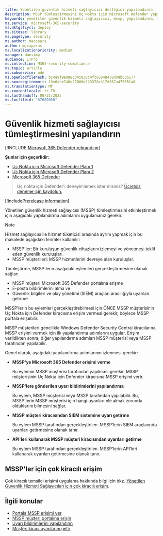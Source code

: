 ```yaml
---
title: Yönetilen güvenlik hizmeti sağlayıcısı desteğini yapılandırma
description: MSSP tümleştirmesini Uç Nokta için Microsoft Defender yapılandırmak için gerekli adımları uygulayın
keywords: yönetilen güvenlik hizmeti sağlayıcısı, mssp, yapılandırma, tümleştirme
ms.service: microsoft-365-security
ms.mktglfcycl: deploy
ms.sitesec: library
ms.pagetype: security
ms.author: macapara
author: mjcaparas
ms.localizationpriority: medium
manager: dansimp
audience: ITPro
ms.collection: M365-security-compliance
ms.topic: article
ms.subservice: mde
ms.openlocfilehash: b14a9f9e888c345038c4fc66948438d08b635177
ms.sourcegitcommit: 10e6abe740e27000e223378eb17d657a47555fa8
ms.translationtype: MT
ms.contentlocale: tr-TR
ms.lasthandoff: 08/31/2022
ms.locfileid: "67680060"
---
```

# <a name="configure-managed-security-service-provider-integration"></a>Güvenlik hizmeti sağlayıcısı tümleştirmesini yapılandırın

[!INCLUDE [Microsoft 365 Defender rebranding](../../includes/microsoft-defender.md)]

**Şunlar için geçerlidir:**
- [Uç Nokta için Microsoft Defender Planı 1](https://go.microsoft.com/fwlink/p/?linkid=2154037)
- [Uç Nokta için Microsoft Defender Planı 2](https://go.microsoft.com/fwlink/p/?linkid=2154037)
- [Microsoft 365 Defender](https://go.microsoft.com/fwlink/?linkid=2118804)

> Uç nokta için Defender'i deneyimlemek ister misiniz? [Ücretsiz deneme için kaydolun.](https://signup.microsoft.com/create-account/signup?products=7f379fee-c4f9-4278-b0a1-e4c8c2fcdf7e&ru=https://aka.ms/MDEp2OpenTrial?ocid=docs-mssp-support-abovefoldlink)

[!include[Prerelease information](../../includes/prerelease.md)]

Yönetilen güvenlik hizmeti sağlayıcısı (MSSP) tümleştirmesini etkinleştirmek için aşağıdaki yapılandırma adımlarını uygulamanız gerekir.

> [!NOTE]
> Hizmet sağlayıcısı ile hizmet tüketicisi arasında ayrım yapmak için bu makalede aşağıdaki terimler kullanılır:
>
> - MSSP'ler: Bir kuruluşun güvenlik cihazlarını izlemeyi ve yönetmeyi teklif eden güvenlik kuruluşları.
> - MSSP müşterileri: MSSP hizmetlerini devreye alan kuruluşlar.

Tümleştirme, MSSP'lerin aşağıdaki eylemleri gerçekleştirmesine olanak sağlar:

- MSSP müşteri Microsoft 365 Defender portalına erişme
- E-posta bildirimlerini alma ve
- Güvenlik bilgileri ve olay yönetimi (SIEM) araçları aracılığıyla uyarıları getirme

MSSP'lerin bu eylemleri gerçekleştirebilmesi için ÖNCE MSSP müşterisinin Uç Nokta için Defender kiracısına erişim vermesi gerekir, böylece MSSP portala erişebilir.

MSSP müşterileri genellikle Windows Defender Security Central kiracılarına MSSP erişimi vermek için ilk yapılandırma adımlarını uygular. Erişim verildikten sonra, diğer yapılandırma adımları MSSP müşterisi veya MSSP tarafından yapılabilir.

Genel olarak, aşağıdaki yapılandırma adımlarının izlenmesi gerekir:

- **MSSP'ye Microsoft 365 Defender erişimi verme**

  Bu eylemin MSSP müşterisi tarafından yapılması gerekir. MSSP müşterisinin Uç Nokta için Defender kiracısına MSSP erişimi verir.

- **MSSP'lere gönderilen uyarı bildirimlerini yapılandırma**

  Bu eylem, MSSP müşterisi veya MSSP tarafından yapılabilir. Bu, MSSP'lerin MSSP müşterisi için hangi uyarıları ele almak zorunda olduklarını bilmesini sağlar.

- **MSSP müşteri kiracısından SIEM sistemine uyarı getirme**

  Bu eylem MSSP tarafından gerçekleştirilen. MSSP'lerin SIEM araçlarında uyarıları getirmesine olanak tanır.

- **API'leri kullanarak MSSP müşteri kiracısından uyarıları getirme**

  Bu eylem MSSP tarafından gerçekleştirilen. MSSP'lerin API'leri kullanarak uyarıları getirmesine olanak tanır.

## <a name="multi-tenant-access-for-mssps"></a>MSSP'ler için çok kiracılı erişim

Çok kiracılı temsilci erişimi uygulama hakkında bilgi için bkz. [Yönetilen Güvenlik Hizmeti Sağlayıcıları için çok kiracılı erişim](https://techcommunity.microsoft.com/t5/microsoft-defender-atp/multi-tenant-access-for-managed-security-service-providers/ba-p/1533440).

## <a name="related-topics"></a>İlgili konular

- [Portala MSSP erişimi ver](grant-mssp-access.md)
- [MSSP müşteri portalına erişin](access-mssp-portal.md)
- [Uyarı bildirimlerini yapılandırın](configure-mssp-notifications.md)
- [Müşteri kiracı uyarılarını getir](fetch-alerts-mssp.md)
